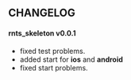 ## CHANGELOG

#### rnts_skeleton v0.0.1
* fixed test problems.
* added start for **ios** and **android**
* fixed start problems.